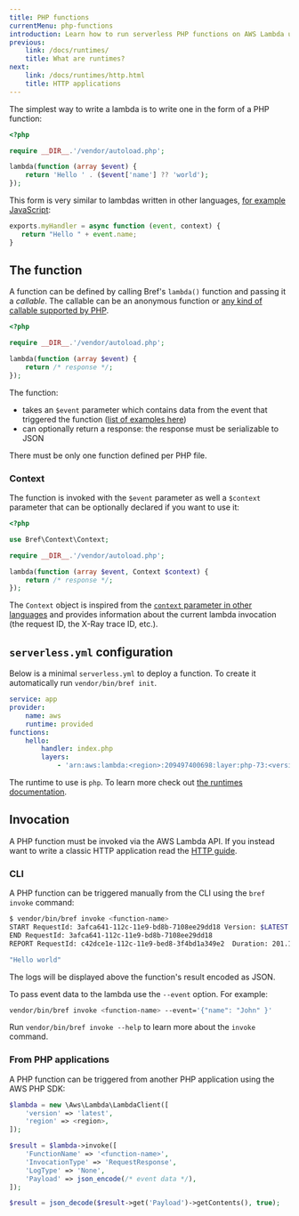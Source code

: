 ```yaml
---
title: PHP functions
currentMenu: php-functions
introduction: Learn how to run serverless PHP functions on AWS Lambda using Bref.
previous:
    link: /docs/runtimes/
    title: What are runtimes?
next:
    link: /docs/runtimes/http.html
    title: HTTP applications
---
```


The simplest way to write a lambda is to write one in the form of a PHP function:

```php
<?php

require __DIR__.'/vendor/autoload.php';

lambda(function (array $event) {
    return 'Hello ' . ($event['name'] ?? 'world');
});
```

This form is very similar to lambdas written in other languages, [for example JavaScript](https://docs.aws.amazon.com/lambda/latest/dg/nodejs-prog-model-handler.html):

```javascript
exports.myHandler = async function (event, context) {
   return "Hello " + event.name;
}
```

## The function

A function can be defined by calling Bref's `lambda()` function and passing it a *callable*. The callable can be an anonymous function or [any kind of callable supported by PHP](http://php.net/manual/en/language.types.callable.php).

```php
<?php

require __DIR__.'/vendor/autoload.php';

lambda(function (array $event) {
    return /* response */;
});
```

The function:

- takes an `$event` parameter which contains data from the event that triggered the function ([list of examples here](https://docs.aws.amazon.com/lambda/latest/dg/eventsources.html))
- can optionally return a response: the response must be serializable to JSON

There must be only one function defined per PHP file.

### Context

The function is invoked with the `$event` parameter as well a `$context` parameter that can be optionally declared if you want to use it:

```php
<?php

use Bref\Context\Context;

require __DIR__.'/vendor/autoload.php';

lambda(function (array $event, Context $context) {
    return /* response */;
});
```

The `Context` object is inspired from the [`context` parameter in other languages](https://docs.aws.amazon.com/lambda/latest/dg/nodejs-prog-model-context.html) and provides information about the current lambda invocation (the request ID, the X-Ray trace ID, etc.).

## `serverless.yml` configuration

Below is a minimal `serverless.yml` to deploy a function. To create it automatically run `vendor/bin/bref init`.

```yaml
service: app
provider:
    name: aws
    runtime: provided
functions:
    hello:
        handler: index.php
        layers:
            - 'arn:aws:lambda:<region>:209497400698:layer:php-73:<version>'
```

The runtime to use is `php`. To learn more check out [the runtimes documentation](/docs/runtimes/README.md).

## Invocation

A PHP function must be invoked via the AWS Lambda API. If you instead want to write a classic HTTP application read the [HTTP guide](http.md).

### CLI

A PHP function can be triggered manually from the CLI using the `bref invoke` command:

```bash
$ vendor/bin/bref invoke <function-name>
START RequestId: 3afca641-112c-11e9-bd8b-7108ee29dd18 Version: $LATEST
END RequestId: 3afca641-112c-11e9-bd8b-7108ee29dd18
REPORT RequestId: c42dce1e-112c-11e9-bed8-3f4bd1a349e2	Duration: 201.14 ms	Billed Duration: 300 ms 	Memory Size: 128 MB	Max Memory Used: 39 MB

"Hello world"
```

The logs will be displayed above the function's result encoded as JSON.

To pass event data to the lambda use the `--event` option. For example:

```bash
vendor/bin/bref invoke <function-name> --event='{"name": "John" }'
```

Run `vendor/bin/bref invoke --help` to learn more about the `invoke` command.

### From PHP applications

A PHP function can be triggered from another PHP application using the AWS PHP SDK:

```php
$lambda = new \Aws\Lambda\LambdaClient([
    'version' => 'latest',
    'region' => <region>,
]);

$result = $lambda->invoke([
    'FunctionName' => '<function-name>',
    'InvocationType' => 'RequestResponse',
    'LogType' => 'None',
    'Payload' => json_encode(/* event data */),
]);

$result = json_decode($result->get('Payload')->getContents(), true);
```
